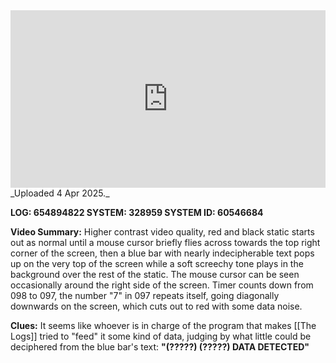 
<iframe 
  src="https://drive.google.com/file/d/16QL6khLwZY2Gg0GW_20H9eVtI7TGIzv5/preview"  
  style="width:100%; aspect-ratio:16/9; border:0;"
  allowfullscreen>
</iframe>
_Uploaded 4 Apr 2025._

**LOG: 654894822
SYSTEM: 328959
SYSTEM ID: 60546684**

**Video Summary:** Higher contrast video quality, red and black static starts out as normal until a mouse cursor briefly flies across towards the top right corner of the screen, then a blue bar with nearly indecipherable text pops up on the very top of the screen while a soft screechy tone plays in the background over the rest of the static. The mouse cursor can be seen occasionally around the right side of the screen. Timer counts down from 098 to 097, the number "7" in 097 repeats itself, going diagonally downwards on the screen, which cuts out to red with some data noise.

**Clues:** It seems like whoever is in charge of the program that makes [[The Logs]] tried to "feed" it some kind of data, judging by what little could be deciphered from the blue bar's text: **"(?????) (?????) DATA DETECTED"**